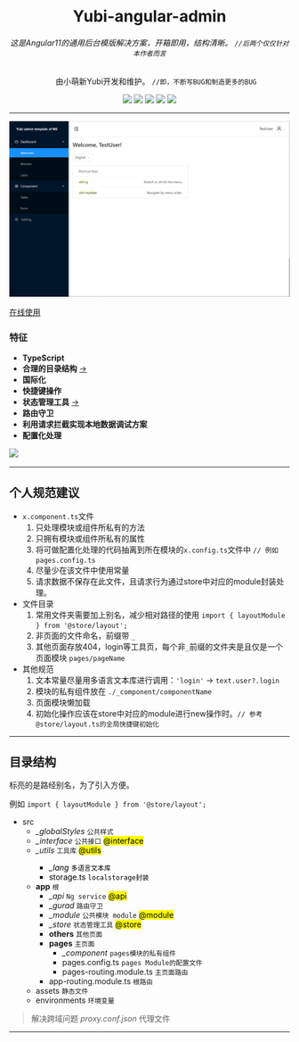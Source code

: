 

  <h1 align="center"> Yubi-angular-admin </h1>
  <h6  align="center"> 这是Angular11的通用后台模版解决方案，开箱即用，结构清晰。
    <code align="center">//后两个仅仅针对本作者而言</code> 
  </h6>

  <ul align="center">
  由小萌新Yubi开发和维护。 <code>//即，不断写BUG和制造更多的BUG</code>
  </ul>


  <div align="center">
    <span>
      <img src="https://img.shields.io/badge/@angular/cli-11.0.2-green.svg">
    </span>
    <span>
      <img src="https://img.shields.io/badge/typescript-4.0.2-green.svg">
    </span>
    <span>
      <img src="https://img.shields.io/badge/tslint-6.1.0-green.svg">
    </span>
    <span>
      <img src="https://img.shields.io/badge/rxjs-6.6.0-green.svg">
    </span>
    <span>
      <img src="https://img.shields.io/badge/ng zorro antd-10.2.1-green.svg">
    </span>
  </div>


---

![image](./docs/main.png)

[在线使用](https://yubi233.gitee.io/yubi-angular-admin)

### 特征
- **TypeScript**
- **合理的目录结构** [->](#目录结构)
- **国际化**
- **快捷键操作**
- **状态管理工具** [->](https://gitee.com/Yubi233/md_note/blob/master/Js&Ts/%E7%AE%80%E6%98%93%E7%8A%B6%E6%80%81%E7%AE%A1%E7%90%86%E5%B7%A5%E5%85%B7/index.md)
- **路由守卫**
- **利用请求拦截实现本地数据调试方案**
- **配置化处理**     

<img src="https://img.shields.io/badge/目前进度-文档编写ing-orange.svg"/>


---
## 个人规范建议

- `x.component.ts`文件
  1. 只处理模块或组件所私有的方法
  2. 只拥有模块或组件所私有的属性
  3. 将可做配置化处理的代码抽离到所在模块的`x.config.ts`文件中 `// 例如 pages.config.ts`
  4. 尽量少在该文件中使用常量
  5. 请求数据不保存在此文件，且请求行为通过store中对应的module封装处理。
- 文件目录 
  1. 常用文件夹需要加上别名，减少相对路径的使用 `import { layoutModule } from '@store/layout';`
  2. 非页面的文件命名，前缀带 `_`
  3. 其他页面存放404，login等工具页，每个非`_`前缀的文件夹是且仅是一个页面模块 `pages/pageName`
- 其他规范
  1. 文本常量尽量用多语言文本库进行调用：`'login'` → `text.user?.login`
  2. 模块的私有组件放在 `./_component/componentName`
  3. 页面模块懒加载
  4. 初始化操作应该在store中对应的module进行new操作时。`// 参考@store/layout.ts的全局快捷键初始化`

---

## 目录结构
标亮的是路经别名，为了引入方便。

例如 `import { layoutModule } from '@store/layout';`

- src
  - *_globalStyles* `公共样式`
  - *_interface* `公共接口` <mark>@interface</mark>
  - *_utils* `工具库`   <mark>@utils
    - *_lang* `多语言文本库` 
    - storage.ts `localstorage封装`
  - **app** `根`
    - *_api* `Ng service` <mark>@api
    - *_gurad* `路由守卫` 
    - *_module* `公共模块 module` <mark>@module
    - *_store* `状态管理工具` <mark>@store
    - **others** `其他页面`
    - **pages** `主页面`
      - *_component* `pages模块的私有组件`
      - pages.config.ts `pages Module的配置文件`
      - pages-routing.module.ts `主页面路由`
    - app-routing.module.ts `根路由`
  - assets `静态文件`
  - environments `环境变量`

> 解决跨域问题 *proxy.conf.json* 代理文件

---